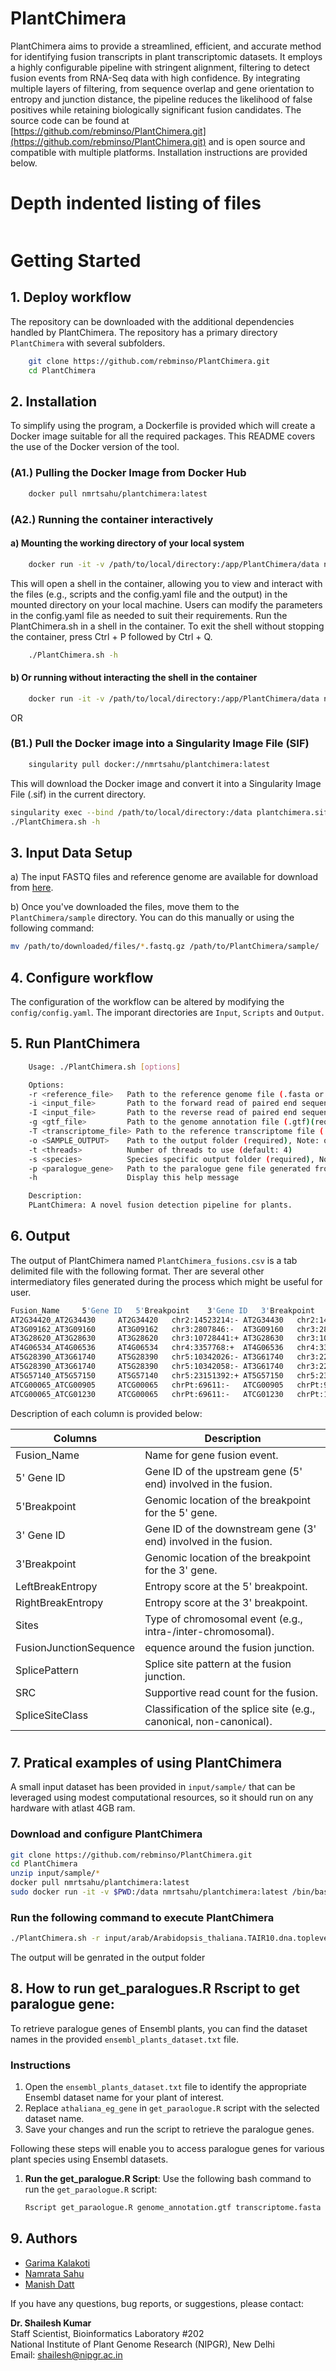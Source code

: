

# PlantChimera
PlantChimera aims to provide a streamlined, efficient, and accurate method for identifying fusion transcripts in plant transcriptomic datasets. It employs a highly configurable pipeline with stringent alignment, filtering to detect fusion events from RNA-Seq data with high confidence. By integrating multiple layers of filtering, from sequence overlap and gene orientation to entropy and junction distance, the pipeline reduces the likelihood of false positives while retaining biologically significant fusion candidates. The source code can be found at [https://github.com/rebminso/PlantChimera.git](https://github.com/rebminso/PlantChimera.git) and is open source and compatible with multiple platforms. Installation instructions are provided below.

# Depth indented listing of files
``` bash

```

# Getting Started
## 1. Deploy workflow
The repository can be downloaded with the additional dependencies handled by PlantChimera. The repository has a primary directory `PlantChimera` with several subfolders. 

```bash 
    git clone https://github.com/rebminso/PlantChimera.git
    cd PlantChimera
```

## 2. Installation
To simplify using the program, a Dockerfile is provided which will create a Docker image suitable for 
all the required packages. This README covers the use of the Docker version of the tool. 


### (A1.) Pulling the Docker Image from Docker Hub
``` bash 
    docker pull nmrtsahu/plantchimera:latest
```

### (A2.) Running the container interactively

#### a) Mounting the working directory of your local system
```bash
    docker run -it -v /path/to/local/directory:/app/PlantChimera/data nmrtsahu/plantchimera:latest /bin/bash
```
This will open a shell in the container, allowing you to view and interact with the files (e.g., scripts and the config.yaml file and the output) in the mounted directory on your local machine. Users can modify the parameters in the config.yaml file as needed to suit their requirements. Run the PlantChimera.sh  in a shell in the container. To exit the shell without stopping the container, press Ctrl + P followed by Ctrl + Q.

```bash
    ./PlantChimera.sh -h 
```
#### b) Or running without interacting the shell in the container  
```bash
    docker run -it -v /path/to/local/directory:/app/PlantChimera/data nmrtsahu/plantchimera:latest “./PlantChimera.sh -h” 
```
OR

### (B1.) Pull the Docker image into a Singularity Image File (SIF)

```bash
    singularity pull docker://nmrtsahu/plantchimera:latest
```
This will download the Docker image and convert it into a Singularity Image File (.sif) in the current directory.
```bash
singularity exec --bind /path/to/local/directory:/data plantchimera.sif /bin/bash
./PlantChimera.sh -h
```
## 3. Input Data Setup
a) The input FASTQ files and reference genome are available for download from [here](https://drive.google.com/drive/folders/1Sg8T8NXMD6t7qQO_SjlHSWl4_HRoEl6p?usp=drive_link ). 

b) Once you've downloaded the files, move them to the `PlantChimera/sample` directory. You can do this manually or using the following command:
```bash 
mv /path/to/downloaded/files/*.fastq.gz /path/to/PlantChimera/sample/
```

## 4. Configure workflow
The configuration of the workflow can be altered by modifying the `config/config.yaml`. The imporant directories are `Input`, `Scripts` and `Output`.  


## 5. Run PlantChimera


```bash
    Usage: ./PlantChimera.sh [options]

    Options:
    -r <reference_file>   Path to the reference genome file (.fasta or .fa) (required)
    -i <input_file>       Path to the forward read of paired end sequencing data (required)
    -I <input_file>       Path to the reverse read of paired end sequencing data (required)
    -g <gtf_file>         Path to the genome annotation file (.gtf)(required)
    -T <transcriptome_file> Path to the reference transcriptome file (.fasta or .fa)(required)
    -o <SAMPLE_OUTPUT>    Path to the output folder (required), Note: only enter the name of the sample eg SRR16989272 
    -t <threads>          Number of threads to use (default: 4)
    -s <species>          Species specific output folder (required), Note: folder name should be without space eg. arabidopsis_thaliana or ath
    -p <paralogue_gene>   Path to the paralogue gene file generated from get_paralogues.R Rscript
    -h                    Display this help message

    Description:
    PLantChimera: A novel fusion detection pipeline for plants.

```

## 6. Output

The output of PlantChimera named `PlantChimera_fusions.csv` is a tab delimited file with the following format. Ther are several other intermediatory files generated during the process which might be useful for user.

``` bash
Fusion_Name 	5'Gene ID	5'Breakpoint	3'Gene ID	3'Breakpoint	LeftBreakEntropy	RightBreakEntropy	Sites	t1_region	t2_region	SplicePattern	FusionJunctionSequence	%Homology	SRC	SpliceSiteClass
AT2G34420_AT2G34430 	AT2G34420	chr2:14523214:-	AT2G34430	chr2:14525272:+	1.95	1.98	INTRACHROMOSOMAL	exon_mid	exon_mid	CA_GT	GCTAGAAGTTATCCA-CCACGCTCAGAGCAT	26.7	2	NonCanonicalPattern
AT3G09162_AT3G09160 	AT3G09162	chr3:2807846:-	AT3G09160	chr3:2806948:-	1.94	1.99	INTRACHROMOSOMAL	exon_mid	exon_mid	GT_TC	TGGAATTTGATTCAG-TTAAGGGTTATCGCC	33.3	8	NonCanonicalPattern
AT3G28620_AT3G28630	    AT3G28620	chr3:10728441:+	AT3G28630	chr3:10729044:+	1.99	1.94	INTRACHROMOSOMAL	exon_mid	exon_mid	TT_TA	TCTGTCGCAAACCTG-CCTGAAATTGTTTCA	20.0	4	NonCanonicalPattern
AT4G06534_AT4G06536 	AT4G06534	chr4:3357768:+	AT4G06536	chr4:3360752:+	1.94	1.84	INTRACHROMOSOMAL	exon_mid	exon_mid	TA_AG	CATCTATCTCGATGG-GAATGAAGCTGGTTT	26.7	14NonCanonicalPattern
AT5G28390_AT3G61740 	AT5G28390	chr5:10342026:-	AT3G61740	chr3:22855685:-	1.93	1.92	INTERCHROMOSOMAL	exon_ter	exon_ter	TA_AC	CGTTACAATCCTTAT-AAGTAAGTACATGAG	33.3	2	NonCanonicalPattern
AT5G28390_AT3G61740 	AT5G28390	chr5:10342058:-	AT3G61740	chr3:22855688:-	1.89	1.95	INTERCHROMOSOMAL	exon_mid	exon_mid	AT_TG	AACAAAGTAGCGACA-GACAAGTAAGTACAT	40.0	2	NonCanonicalPattern
AT5G57140_AT5G57150 	AT5G57140	chr5:23151392:+	AT5G57150	chr5:23152184:+	1.91	1.92	INTRACHROMOSOMAL	exon_mid	exon_mid	GT_CA	GACAAAACATATAAG-GTAAGATACAACGGC	26.7	15NonCanonicalPattern
ATCG00065_ATCG00905 	ATCG00065	chrPt:69611:-	ATCG00905	chrPt:98793:-	1.95	1.9	INTRACHROMOSOMAL	exon_ter	exon_ter	TG_CC	ATGTACTCGGGTGTA-ACTATCACCCCCAAA	26.7	9	NonCanonicalPattern
ATCG00065_ATCG01230 	ATCG00065	chrPt:69611:-	ATCG01230	chrPt:139856:+	1.95	1.9	INTRACHROMOSOMAL	exon_ter	exon_ter	TG_CA	ATGTACTCGGGTGTA-CTATCACCCCCAAAA	26.7	6	NonCanonicalPattern
```
Description of each column is provided below:

| **Columns**     | **Description**      | 
| ------------- | ------------  |
| Fusion_Name    |  Name for gene fusion event.|
| 5' Gene ID    | Gene ID of the upstream gene (5' end) involved in the fusion.|
|5'Breakpoint| Genomic location of the breakpoint for the 5' gene. |
|3' Gene ID |Gene ID of the downstream gene (3' end) involved in the fusion. |
|3'Breakpoint |Genomic location of the breakpoint for the 3' gene.|
|LeftBreakEntropy |Entropy score at the 5' breakpoint.|
|RightBreakEntropy|Entropy score at the 3' breakpoint.|
|Sites|Type of chromosomal event (e.g., intra-/inter-chromosomal). |
|FusionJunctionSequence |equence around the fusion junction.|
|SplicePattern| Splice site pattern at the fusion junction.|
|SRC| Supportive read count for the fusion. |
|SpliceSiteClass| Classification of the splice site (e.g., canonical, non-canonical).|



#

## 7. Pratical examples of using PlantChimera

A small input dataset has been provided in `input/sample/` that can be leveraged using modest computational resources, so it should run on any hardware with atlast 4GB ram. 


### Download and configure PlantChimera

``` bash
git clone https://github.com/rebminso/PlantChimera.git
cd PlantChimera
unzip input/sample/*    
docker pull nmrtsahu/plantchimera:latest 
sudo docker run -it -v $PWD:/data nmrtsahu/plantchimera:latest /bin/bash
```
### Run the following command to execute PlantChimera
``` bash
./PlantChimera.sh -r input/arab/Arabidopsis_thaliana.TAIR10.dna.toplevel.fa -i input/arab/dump_1.fastq  -I input/arab/dump_2.fastq -g input/arab/Arabidopsis_thaliana.TAIR10.56.gtf -T input/arab/Arabidopsis_thaliana.TAIR10.cdna.all.fa -o sample -t 8 -s ath -p paralogue_gene.txt
```
The output will be genrated in the output folder 


## 8. How to run get_paralogues.R Rscript to get paralogue gene:

To retrieve paralogue genes of Ensembl plants, you can find the dataset names in the provided `ensembl_plants_dataset.txt` file. 

### Instructions
1. Open the `ensembl_plants_dataset.txt` file to identify the appropriate Ensembl dataset name for your plant of interest.
2. Replace `athaliana_eg_gene` in `get_paraologue.R` script with the selected dataset name.
3. Save your changes and run the script to retrieve the paralogue genes.

Following these steps will enable you to access paralogue genes for various plant species using Ensembl datasets.

1. **Run the get_paralogue.R Script**:
   Use the following bash command to run the `get_paraologue.R` script:

   ```bash
   Rscript get_paraologue.R genome_annotation.gtf transcriptome.fasta paralogue_gene.txt
   ```

## 9. Authors

- [Garima Kalakoti](mailto:kalakoti09@gmail.com)
- [Namrata Sahu](mailto.sahunamrata2098@gmail.com)
- [Manish Datt](mailto:manishdatt@gmail.com)

If you have any questions, bug reports, or suggestions, please contact:

**Dr. Shailesh Kumar**  
Staff Scientist, Bioinformatics Laboratory #202  
National Institute of Plant Genome Research (NIPGR), New Delhi  
Email: [shailesh@nipgr.ac.in](mailto:shailesh@nipgr.ac.in)


